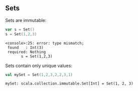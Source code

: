 ## Sets

Sets are immutable:
```Scala
var s = Set()
s = Set(1,2,3)
```
```
<console>:25: error: type mismatch;
 found   : Int(3)
 required: Nothing
       s = Set(1,2,3)
```

Sets contain only unique values:

```Scala
val mySet = Set(1,2,3,2,2,3,1)
```
```
mySet: scala.collection.immutable.Set[Int] = Set(1, 2, 3)
```
